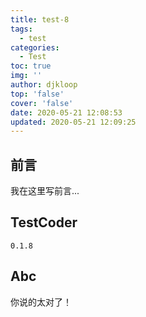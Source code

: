 ```yaml
---
title: test-8
tags:
  - test
categories:
  - Test
toc: true
img: ''
author: djkloop
top: 'false'
cover: 'false'
date: 2020-05-21 12:08:53
updated: 2020-05-21 12:09:25
---
```


## 前言  

我在这里写前言...  

## TestCoder   

<code>0.1.8</code>

## Abc

你说的太对了！